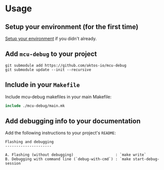 
# Usage

## Setup your environment (for the first time)
[Setup your environment](./setup-environment.md) if you didn't already.


## Add `mcu-debug` to your project

```
git submodule add https://github.com/aktos-io/mcu-debug
git submodule update --init --recursive
```

## Include in your `Makefile`

Include mcu-debug makefiles in your main Makefile:

```mk
include ./mcu-debug/main.mk
```

## Add debugging info to your documentation

Add the following instructions to your project's `README`:

```
Flashing and debugging
---------------------

A. Flashing (without debugging)                   : `make write`
B. Debugging with command line (`debug-with-cmd`) : `make start-debug-session`
```
